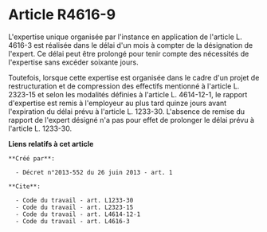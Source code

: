 # Article R4616-9

L'expertise unique organisée par l'instance en application de l'article L. 4616-3 est réalisée dans le délai d'un mois à
compter de la désignation de l'expert. Ce délai peut être prolongé pour tenir compte des nécessités de l'expertise sans
excéder soixante jours. 

Toutefois, lorsque cette expertise est organisée dans le cadre d'un projet de restructuration et de compression des effectifs
mentionné à l'article L. 2323-15 et selon les modalités définies à l'article L. 4614-12-1, le rapport d'expertise est remis à
l'employeur au plus tard quinze jours avant l'expiration du délai prévu à l'article L. 1233-30. L'absence de remise du
rapport de l'expert désigné n'a pas pour effet de prolonger le délai prévu à l'article L. 1233-30.

**Liens relatifs à cet article**

	**Créé par**:

	  - Décret n°2013-552 du 26 juin 2013 - art. 1

	**Cite**:

	  - Code du travail - art. L1233-30
	  - Code du travail - art. L2323-15
	  - Code du travail - art. L4614-12-1
	  - Code du travail - art. L4616-3
